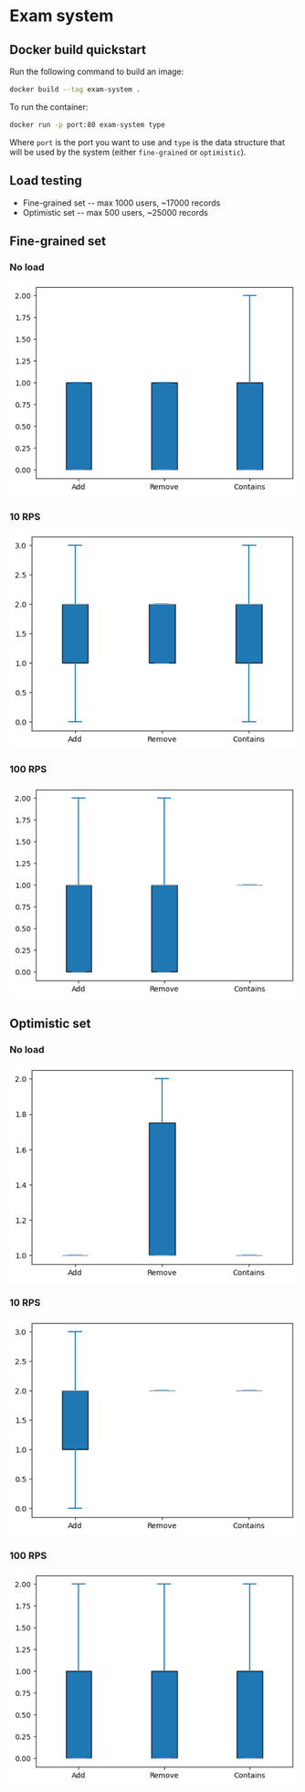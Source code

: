 # Exam system

## Docker build quickstart

Run the following command to build an image:

```Bash
docker build --tag exam-system .
```

To run the container:

```Bash
docker run -p port:80 exam-system type
```

Where `port` is the port you want to use and `type` is the data structure that will be used by the system (either `fine-grained` or `optimistic`).

## Load testing

- Fine-grained set -- max 1000 users, ~17000 records
- Optimistic set -- max 500 users, ~25000 records

## Fine-grained set

### No load

![fine-grained set no load](images/fg_no_load.png)

### 10 RPS

![fine-grained set 10rps](images/fg_10rps.png)

### 100 RPS

![fine-grained set 100rps](images/fg_100rps.png)

## Optimistic set

### No load

![fine-grained set no load](images/opt_no_load.png)

### 10 RPS

![fine-grained set 10rps](images/opt_10rps.png)

### 100 RPS

![fine-grained set 100rps](images/opt_100rps.png)

